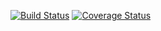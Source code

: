 [![Build Status](https://travis-ci.org/Ziyi415/cs207test.svg?branch=master)](https://travis-ci.org/Ziyi415/cs207test.svg?branch=master)
[![Coverage Status](https://coveralls.io/repos/github/Ziyi415/cs207test/badge.svg?branch=master)](https://coveralls.io/github/Ziyi415/cs207test?branch=master)
